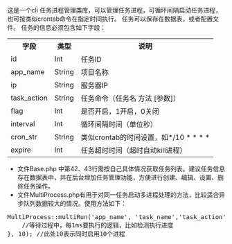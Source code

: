 这是一个cli 任务进程管理类库，可以管理任务进程，可循环间隔启动任务进程，也可按类似crontab命令在指定时间执行。
任务可以保存在数据表，或者配置文件。
任务的信息必须包含如下字段：
<table>
<tr><th>字段</th><th>类型</th><th>说明</th> </tr>
<tr><td>id</td><td>Int</td><td>任务ID</td> </tr>
<tr><td>app_name</td><td>String</td><td>项目名称</td> </tr>
<tr><td>ip</td><td>String</td><td>服务器IP</td> </tr>
<tr><td>task_action</td><td>String</td><td>任务命令（任务名 方法 [参数]）</td> </tr>
<tr><td>flag</td><td>Int</td><td>是否开启，1开启，0关闭</td> </tr>
<tr><td>interval</td><td>Int</td><td>循环间隔时间（单位秒）</td> </tr>
<tr><td>cron_str</td><td>String</td><td>类似crontab的时间设置，如*/10 * * * *</td> </tr>
<tr><td>expire</td><td>Int</td><td>任务超时时间（超时自动kill进程）</td> </tr>
</table>

* 文件Base.php 中第42、43行需按自己具体情况获取任务列表。建议任务信息存在数据表中，并在后台增加任务管理功能，方便进行创建、编辑、设置、删除任务操作。
* 文件MultiProcess.php有用于对同一任务启动多进程处理的方法，比较适合异步队列数据较大的情况。使用方法如下：
<pre>
MultiProcess::multiRun('app_name', 'task_name','task_action', function(&$MP) {
    //等待过程中，每1ms要执行的逻辑，比如检测执行进度
}, 10); //此处10表示同时启用10个进程
</pre>
